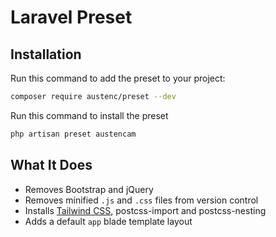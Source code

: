 # Laravel Preset 
## Installation 
Run this command to add the preset to your project:
```sh
composer require austenc/preset --dev    
```

Run this command to install the preset
```sh
php artisan preset austencam
```

## What It Does
- Removes Bootstrap and jQuery
- Removes minified `.js` and `.css` files from version control
- Installs [Tailwind CSS](https://tailwindcss.com), postcss-import and postcss-nesting
- Adds a default `app` blade template layout